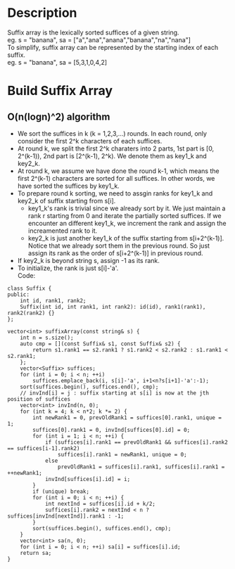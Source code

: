 # Description
Suffix array is the lexically sorted suffices of a given string.   
eg. s = "banana", sa = ["a","ana","anana","banana","na","nana"]   
To simplify, suffix array can be represented by the starting index of each suffix.    
eg. s = "banana", sa = [5,3,1,0,4,2]   

# Build Suffix Array
## O(n(logn)^2) algorithm
- We sort the suffices in k (k = 1,2,3,...) rounds. In each round, only consider the first 2^k characters of each suffices.  
- At round k, we split the first 2^k charaters into 2 parts, 1st part is [0, 2^(k-1)), 2nd part is [2^(k-1), 2^k). We denote them as key1_k and key2_k.  
- At round k, we assume we have done the round k-1, which means the first 2^(k-1) characters are sorted for all suffices. In other words, we have sorted the suffices by key1_k.
- To prepare round k sorting, we need to assgin ranks for key1_k and key2_k of suffix starting from s[i]. 
  - key1_k's rank is trivial since we already sort by it. We just maintain a rank r starting from 0 and iterate the partially sorted suffices. If we encounter an different key1_k, we increment the rank and assign the increamented rank to it.
  - key2_k is just another key1_k of the suffix starting from s[i+2^(k-1)]. Notice that we already sort them in the previous round. So just assign its rank as the order of s[i+2^(k-1)] in previous round.
- If key2_k is beyond string s, assign -1 as its rank.
- To initialize, the rank is just s[i]-'a'.     
Code:
~~~
class Suffix {
public:
    int id, rank1, rank2;
    Suffix(int id, int rank1, int rank2): id(id), rank1(rank1), rank2(rank2) {}
};

vector<int> suffixArray(const string& s) {
    int n = s.size();
    auto cmp = [](const Suffix& s1, const Suffix& s2) {
        return s1.rank1 == s2.rank1 ? s1.rank2 < s2.rank2 : s1.rank1 < s2.rank1;
    };
    vector<Suffix> suffices;
    for (int i = 0; i < n; ++i) 
        suffices.emplace_back(i, s[i]-'a', i+1<n?s[i+1]-'a':-1);
    sort(suffices.begin(), suffices.end(), cmp);
    // invInd[i] = j : suffix starting at s[i] is now at the jth position of suffices
    vector<int> invInd(n, 0); 
    for (int k = 4; k < n*2; k *= 2) {
        int newRank1 = 0, prevOldRank1 = suffices[0].rank1, unique = 1;
        suffices[0].rank1 = 0, invInd[suffices[0].id] = 0;
        for (int i = 1; i < n; ++i) {
            if (suffices[i].rank1 == prevOldRank1 && suffices[i].rank2 == suffices[i-1].rank2) 
                suffices[i].rank1 = newRank1, unique = 0;
            else 
                prevOldRank1 = suffices[i].rank1, suffices[i].rank1 = ++newRank1;
            invInd[suffices[i].id] = i;
        }
        if (unique) break;
        for (int i = 0; i < n; ++i) {
            int nextInd = suffices[i].id + k/2;
            suffices[i].rank2 = nextInd < n ? suffices[invInd[nextInd]].rank1 : -1;
        }
        sort(suffices.begin(), suffices.end(), cmp);
    }
    vector<int> sa(n, 0);
    for (int i = 0; i < n; ++i) sa[i] = suffices[i].id;
    return sa;
}
~~~

